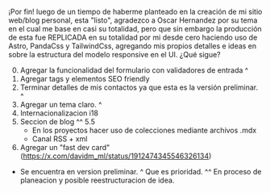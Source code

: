 ¡Por fin! luego de un tiempo de haberme planteado en la creación de mi sitio web/blog personal, esta "listo", agradezco a Oscar Hernandez por su tema en el cual me base en casi su totalidad, pero que sin embargo la producción de esta fue REPLICADA en su totalidad por mi desde cero haciendo uso de Astro, PandaCss y TailwindCss, agregando mis propios detalles e ideas en sobre la estructura del modelo responsive en el UI.
¿Qué sigue? 

0. Agregar la funcionalidad del formulario con validadores de entrada ^
1. Agregar tags y elementos SEO friendly
2. Terminar detalles de mis contactos ya que esta es la versión preliminar. ^
3. Agregar un tema claro. ^
4. Internacionalizacion i18 
5. Seccion de blog ^^
5.5 
   - En los proyectos hacer uso de colecciones mediante archivos .mdx
   - Canal RSS + xml
6. Agregar un "fast dev card" (https://x.com/davidm_ml/status/1912474345546326134)

* Se encuentra en version preliminar.
^ Que es prioridad.
^^ En proceso de planeacion y posible reestructuracion de idea.